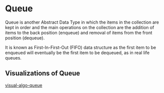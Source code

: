 # Queue

Queue is another Abstract Data Type in which the items in the collection are kept in order and the main operations on the collection are the addition of items to the back position (enqueue) and removal of items from the front position (dequeue).

It is known as First-In-First-Out (FIFO) data structure as the first item to be enqueued will eventually be the first item to be dequeued, as in real life queues.

## Visualizations of Queue
[visual-algo-queue](https://visualgo.net/en/list?slide=5)

